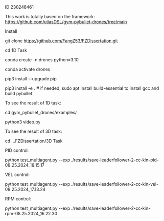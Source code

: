 ID 230248461

This work is totally based on the framework: https://github.com/utiasDSL/gym-pybullet-drones/tree/main

Install

git clone https://github.com/FangZ53/FZDissertation.git

cd 1D Task

conda create -n drones python=3.10

conda activate drones

pip3 install --upgrade pip

pip3 install -e . # if needed, sudo apt install build-essential to install gcc and build pybullet

To see the result of 1D task:

cd gym_pybullet_drones/examples/

python3 video.py

To see the result of 3D task:

cd ...FZDissertation/3D Task

PID control:

python test_multiagent.py --exp ./results/save-leaderfollower-2-cc-kin-pid-08.25.2024_18.15.17

VEL control:

python test_multiagent.py --exp ./results/save-leaderfollower-2-cc-kin-vel-08.25.2024_17.13.24

RPM control:

python test_multiagent.py --exp ./results/save-leaderfollower-2-cc-kin-rpm-08.25.2024_16.22.30